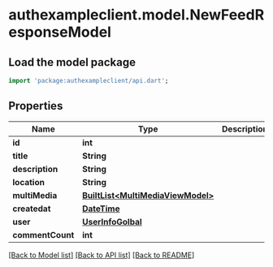 # authexampleclient.model.NewFeedResponseModel

## Load the model package
```dart
import 'package:authexampleclient/api.dart';
```

## Properties
Name | Type | Description | Notes
------------ | ------------- | ------------- | -------------
**id** | **int** |  | [optional] 
**title** | **String** |  | [optional] 
**description** | **String** |  | [optional] 
**location** | **String** |  | [optional] 
**multiMedia** | [**BuiltList&lt;MultiMediaViewModel&gt;**](MultiMediaViewModel.md) |  | [optional] 
**createdat** | [**DateTime**](DateTime.md) |  | [optional] 
**user** | [**UserInfoGolbal**](UserInfoGolbal.md) |  | [optional] 
**commentCount** | **int** |  | [optional] 

[[Back to Model list]](../README.md#documentation-for-models) [[Back to API list]](../README.md#documentation-for-api-endpoints) [[Back to README]](../README.md)


